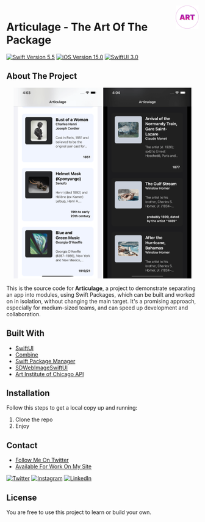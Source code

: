 <!-- HEADER -->
<img src="./Screenshots/articulage-icon.png" width="60" align="right"/>
<h1>Articulage - The Art Of The Package</h1>

<!-- PROJECT SHIELDS -->
<p align="left"> 
<a href="https://swift.org">
<img src="https://img.shields.io/badge/Swift-5.1-orange" alt="Swift Version 5.5" /></a>
<a href="https://developer.apple.com/ios/">
<img src="https://img.shields.io/badge/iOS-15.0%2B-success" alt="iOS Version 15.0"/></a>
<a href="https://developer.apple.com/xcode/swiftui/">
<img src="https://img.shields.io/badge/SwiftUI-3.0-ff69b4" alt="SwiftUI 3.0" /></a>
</p>

<!-- BODY -->
<!-- ABOUT THE PROJECT -->
## About The Project
<p align="center">
<img src="./Screenshots/articulage-showcase-light.png" height="500"/>
<img src="./Screenshots/articulage-showcase-dark.png" height="500"/>
</p>

This is the source code for **Articulage**, a project to demonstrate separating an app into modules, using Swift Packages, which can be built and worked on in isolation, without changing the main target. It's a promising approach, especially for medium-sized teams, and can speed up development and collaboration. 

## Built With

* [SwiftUI](https://developer.apple.com/xcode/swiftui/)
* [Combine](https://developer.apple.com/documentation/combine)
* [Swift Package Manager](https://github.com/apple/swift-package-manager)
* [SDWebImageSwiftUI](https://github.com/SDWebImage/SDWebImageSwiftUI)
* [Art Institute of Chicago API](https://api.artic.edu/docs/#quick-start)

<!-- GETTING STARTED -->
## Installation

Follow this steps to get a local copy up and running:
1. Clone the repo
2. Enjoy


## Contact
* [Follow Me On Twitter](https://twitter.com/iosdelgado)
* [Available For Work On My Site](https://www.seadeveloper.com)

<!-- CONTACT SHIELDS -->
<p align="left">
<a href="https://twitter.com/iosdelgado">
<img src="https://img.shields.io/badge/-Twitter-%231DA1F2" alt="Twitter" /></a> 
<a href="https://www.instagram.com/ispanskiy/">
<img src="https://img.shields.io/badge/-Instagram-%23eb13a5" alt="Instagram" /></a>
<a href="https://www.linkedin.com/in/johandre">
<img src="https://img.shields.io/badge/-LinkedIn-%233781da" alt="LinkedIn"/></a>
</p>

## License

You are free to use this project to learn or build your own.
<br />
<br />
<!-- FOOTER -->

